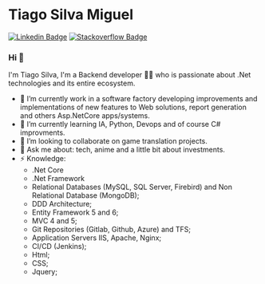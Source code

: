 Tiago Silva Miguel
=============
[![Linkedin Badge](https://img.shields.io/badge/-Tiago_Silva_Miguel-blue?style=flat-square&logo=Linkedin&logoColor=white&link=https://www.linkedin.com/in/tiagosilvamiguel/)](https://www.linkedin.com/in/tiagosilvamiguel/)
[![Stackoverflow Badge](https://img.shields.io/badge/-Stackoverflow-4CA143?style=flat-square&logo=Stackoverflow&logoColor=white&link=https://stackoverflow.com/users/10229652/tiago-silva-miguel)](https://stackoverflow.com/users/10229652/tiago-silva-miguel)
### Hi 👋
I'm Tiago Silva, I'm a Backend developer 👨‍💻 who is passionate about .Net technologies and its entire ecosystem. 

- 🔭 I’m currently work in a software factory developing improvements and implementations of new features to Web solutions, report generation and others Asp.NetCore apps/systems.
- 🌱 I’m currently learning IA, Python, Devops and of course C# improvments.
- 👯 I’m looking to collaborate on game translation projects.
- 💬 Ask me about: tech, anime and a little bit about investments.
- ⚡ Knowledge: 
  - .Net Core
  - .Net Framework
  - Relational Databases (MySQL, SQL Server, Firebird) and Non Relational Database (MongoDB);
  - DDD Architecture;
  - Entity Framework 5 and 6;
  - MVC 4 and 5;
  - Git Repositories (Gitlab, Github, Azure) and TFS;
  - Application Servers IIS, Apache, Nginx;
  - CI/CD (Jenkins);
  - Html;
  - CSS;
  - Jquery;
